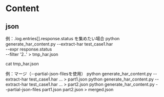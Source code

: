# Content


## json
例：.log.entries[].response.status を集めたい場合
python generate_har_content.py --extract-har test_case1.har \
       --expr response.status \
       --filter '2..' > tmp_har.json

cat tmp_har.json

例：マージ（--partial-json-filesを使用）
python generate_har_content.py --extract-har test_case1.har ... > part1.json
python generate_har_content.py --extract-har test_case1.har ... > part2.json
python generate_har_content.py --partial-json-files part1.json part2.json > merged.json
